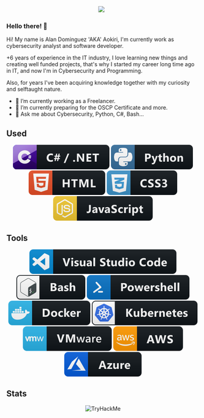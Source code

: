 <p align='center'>
<a href="https://www.linkedin.com/in/acdr/"><img height="64" src="https://cdn1.iconfinder.com/data/icons/logotypes/32/circle-linkedin-512.png"></a>&nbsp;&nbsp;
</p>  

### Hello there! 👋

Hi! My name is Alan Dominguez 'AKA' Aokiri, I'm currently work as cybersecurity analyst and software developer.

+6 years of experience in the IT industry, I love learning new things and creating well funded projects, that's why I started my career long time ago in IT, and now I'm in Cybersecurity and Programming.

Also, for years I've been acquiring knowledge together with my curiosity and selftaught nature.

- 🔭 I’m currently working as a Freelancer.
- 🌱 I’m currently preparing for the OSCP Certificate and more.
- 💬 Ask me about Cybersecurity, Python, C#, Bash...

## Used

   <p align="center">
      <img src="https://github.com/Aokiri/Aokiri/blob/main/Assets/csharp_dotnet.svg" />
      <img src="https://github.com/Aokiri/Aokiri/blob/main/Assets/python.svg" />
      <img src="https://github.com/Aokiri/Aokiri/blob/main/Assets/html.svg" />
      <img src="https://github.com/Aokiri/Aokiri/blob/main/Assets/css3.svg" />
      <img src="https://github.com/Aokiri/Aokiri/blob/main/Assets/js.svg" />
   </p>  

## Tools

   <p align="center">
      <img src="https://github.com/Aokiri/Aokiri/blob/main/Assets/visualstudio_code.svg" />
      <img src="https://github.com/Aokiri/Aokiri/blob/main/Assets/bash.svg" />
      <img src="https://github.com/Aokiri/Aokiri/blob/main/Assets/powershell.svg" />
      <img src="https://github.com/Aokiri/Aokiri/blob/main/Assets/docker.svg" />
      <img src="https://github.com/Aokiri/Aokiri/blob/main/Assets/kubernetes.svg" />
      <img src="https://github.com/Aokiri/Aokiri/blob/main/Assets/vmware.svg" />
      <img src="https://github.com/Aokiri/Aokiri/blob/main/Assets/aws.svg" />
      <img src="https://github.com/Aokiri/Aokiri/blob/main/Assets/azure.svg" />
   </p>
   
## Stats   

   <p align="center">
      <img src="https://tryhackme-badges.s3.amazonaws.com/Aokiri.png" alt="TryHackMe">
   </p>



